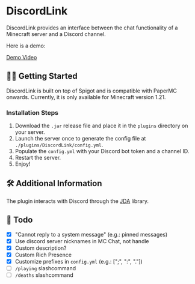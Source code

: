 # DiscordLink

DiscordLink provides an interface between the chat functionality of a Minecraft server and a Discord channel.

Here is a demo:

[Demo Video](https://github.com/Urpagin/DiscordLink/assets/72459611/ea6bf913-1dd4-4ba0-9f50-2040549207d3)

## 🏃‍♂️ Getting Started

DiscordLink is built on top of Spigot and is compatible with PaperMC onwards. Currently, it is only available for Minecraft version 1.21.

### Installation Steps

1. Download the `.jar` release file and place it in the `plugins` directory on your server.
2. Launch the server once to generate the config file at `./plugins/DiscordLink/config.yml`.
3. Populate the `config.yml` with your Discord bot token and a channel ID.
4. Restart the server.
5. Enjoy!

## 🛠️ Additional Information

The plugin interacts with Discord through the [JDA](https://github.com/discord-jda/JDA) library.

## 📝 Todo

- [x] "Cannot reply to a system message" (e.g.: pinned messages)
- [x] Use discord server nicknames in MC Chat, not handle
- [x] Custom description?
- [x] Custom Rich Presence
- [x] Customize prefixes in `config.yml` (e.g.: [";", ":", "."])
- [ ] `/playing` slashcommand
- [ ] `/deaths` slashcommand